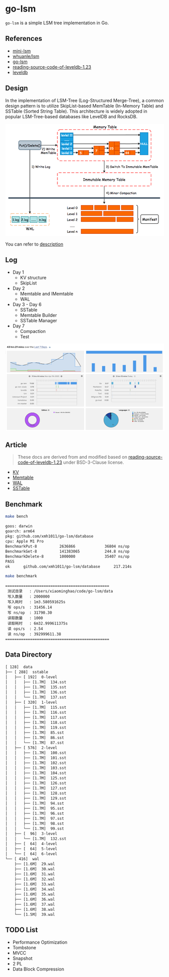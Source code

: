 # go-lsm

`go-lsm` is a simple LSM tree implementation in Go.

## References

- [mini-lsm](https://skyzh.github.io/mini-lsm/)
- [whuanle/lsm](https://www.cnblogs.com/whuanle/p/16297025.html)
- [go-lsm](https://github.com/SarthakMakhija/go-lsm)
- [reading-source-code-of-leveldb-1.23](https://github.com/SmartKeyerror/reading-source-code-of-leveldb-1.23)
- [leveldb](https://github.com/merlin82/leveldb)

## Design

In the implementation of LSM-Tree (Log-Structured Merge-Tree), a common design pattern is to utilize SkipList-based MemTable (In-Memory Table) and SSTable (Sorted String Table). This architecture is widely adopted in popular LSM-Tree-based databases like LevelDB and RocksDB.

![./docs/pics/leveldb.png](./docs/pics/leveldb.png)

You can refer to [description](./docs/description.md)

## Log

- Day 1
  - KV structure
  - SkipList
- Day 2
  - Memtable and IMemtable
  - WAL
- Day 3 - Day 6
  - SSTable
  - Memtable Builder
  - SSTable Manager
- Day 7
  - Compaction
  - Test

![./docs/pics/log.jpg](./docs/pics/log.jpg)

## Article

> These docs are derived from and modified based on [reading-source-code-of-leveldb-1.23](https://github.com/SmartKeyerror/reading-source-code-of-leveldb-1.23) under BSD-3-Clause license.

- [KV](kv/README.md)
- [Memtable](memory/README.md)
- [WAL](wal/README.md)
- [SSTable](disk/README.md)

## Benchmark

```bash
make bench
```

```text
goos: darwin
goarch: arm64
pkg: github.com/xmh1011/go-lsm/database
cpu: Apple M1 Pro
BenchmarkPut-8          2636866             36804 ns/op
BenchmarkGet-8          141383065           244.8 ns/op
BenchmarkDelete-8       1000000             35407 ns/op
PASS
ok      github.com/xmh1011/go-lsm/database      217.214s
```

```bash
make benchmark
```

```text
==============================================
 测试目录   : /Users/xiaominghao/code/go-lsm/data
 写入数量   : 2000000
 写入耗时   : 1m3.580591625s
 写 ops/s  : 31456.14
 写 ns/op  : 31790.30
 读取数量   : 1000
 读取耗时   : 6m32.999611375s
 读 ops/s  : 2.54
 读 ns/op  : 392999611.38
==============================================
```

## Data Directory

```text
[ 128]  data
├── [ 288]  sstable
│   ├── [ 192]  0-level
│   │   ├── [1.7M]  134.sst
│   │   ├── [1.7M]  135.sst
│   │   ├── [1.7M]  136.sst
│   │   └── [1.7M]  137.sst
│   ├── [ 320]  1-level
│   │   ├── [1.7M]  115.sst
│   │   ├── [1.7M]  116.sst
│   │   ├── [1.7M]  117.sst
│   │   ├── [1.7M]  118.sst
│   │   ├── [1.7M]  119.sst
│   │   ├── [1.7M]  85.sst
│   │   ├── [1.7M]  86.sst
│   │   └── [1.7M]  87.sst
│   ├── [ 576]  2-level
│   │   ├── [1.7M]  100.sst
│   │   ├── [1.7M]  101.sst
│   │   ├── [1.7M]  102.sst
│   │   ├── [1.7M]  103.sst
│   │   ├── [1.7M]  104.sst
│   │   ├── [1.7M]  125.sst
│   │   ├── [1.7M]  126.sst
│   │   ├── [1.7M]  127.sst
│   │   ├── [1.7M]  128.sst
│   │   ├── [1.7M]  129.sst
│   │   ├── [1.7M]  94.sst
│   │   ├── [1.7M]  95.sst
│   │   ├── [1.7M]  96.sst
│   │   ├── [1.7M]  97.sst
│   │   ├── [1.7M]  98.sst
│   │   └── [1.7M]  99.sst
│   ├── [  96]  3-level
│   │   └── [1.7M]  132.sst
│   ├── [  64]  4-level
│   ├── [  64]  5-level
│   └── [  64]  6-level
└── [ 416]  wal
    ├── [1.6M]  29.wal
    ├── [1.6M]  30.wal
    ├── [1.6M]  31.wal
    ├── [1.6M]  32.wal
    ├── [1.6M]  33.wal
    ├── [1.6M]  34.wal
    ├── [1.6M]  35.wal
    ├── [1.6M]  36.wal
    ├── [1.6M]  37.wal
    ├── [1.6M]  38.wal
    └── [1.5M]  39.wal
```

## TODO List

- Performance Optimization
- Tombstone
- MVCC
- Snapshot
- 2 PL
- Data Block Compression